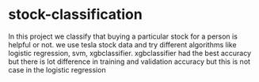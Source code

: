 # stock-classification
In this project we classify that buying a particular stock for a person is helpful or not. we use tesla stock data and try different algorithms like logistic regression, svm, xgbclassifier. xgbclassifier had the best accuracy but there is lot difference in training and validation accuracy but this is not case in the logistic regression

